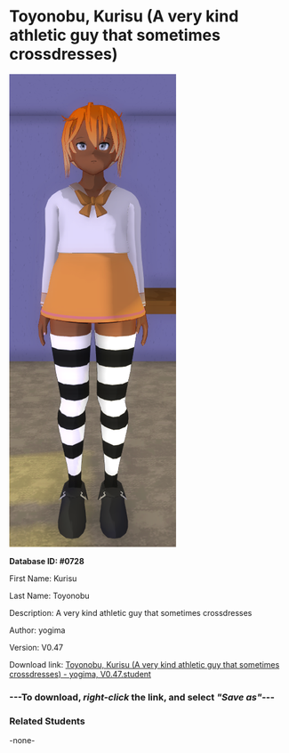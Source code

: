# Toyonobu, Kurisu (A very kind athletic guy that sometimes crossdresses)

<img src="Files/Images/Toyonobu, Kurisu (A very kind athletic guy that sometimes crossdresses).png" title="Toyonobu, Kurisu (A very kind athletic guy that sometimes crossdresses) - yogima, V0.47">

**Database ID: #0728**

First Name: Kurisu

Last Name: Toyonobu

Description: A very kind athletic guy that sometimes crossdresses

Author: yogima

Version: V0.47

Download link: <a href="https://raw.githubusercontent.com/Arbiter1223/Daigaku-Gurashi-Custom-Students/master/Files/Studen%20Files/Toyonobu%2C%20Kurisu%20(A%20very%20kind%20athletic%20guy%20that%20sometimes%20crossdresses)%20-%20yogima%2C%20V0.47.student">Toyonobu, Kurisu (A very kind athletic guy that sometimes crossdresses) - yogima, V0.47.student</a>

### ---**To download, _right-click_ the link, and select _"Save as"_**---

### Related Students

-none-
